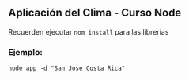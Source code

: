 ## Aplicación del Clima - Curso Node

Recuerden ejecutar ``` nom install ``` para las librerías

### Ejemplo:
```
node app -d "San Jose Costa Rica"
```